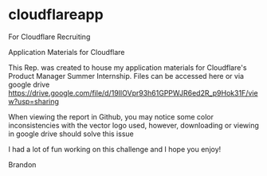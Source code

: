 # cloudflareapp
For Cloudflare Recruiting 

Application Materials for Cloudflare

This Rep. was created to house my application materials for Cloudflare's Product Manager Summer Internship. 
Files can be accessed here or via google drive https://drive.google.com/file/d/19IlOVpr93h61GPPWJR6ed2R_p9Hok31F/view?usp=sharing


When viewing the report in Github, you may notice some color inconsistencies with the vector logo used, however, downloading or viewing in google drive should solve this issue

I had a lot of fun working on this challenge and I hope you enjoy! 

Brandon
